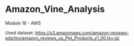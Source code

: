 # Amazon_Vine_Analysis
Module 16 - AWS

Used dataset: 
https://s3.amazonaws.com/amazon-reviews-pds/tsv/amazon_reviews_us_Pet_Products_v1_00.tsv.gz

